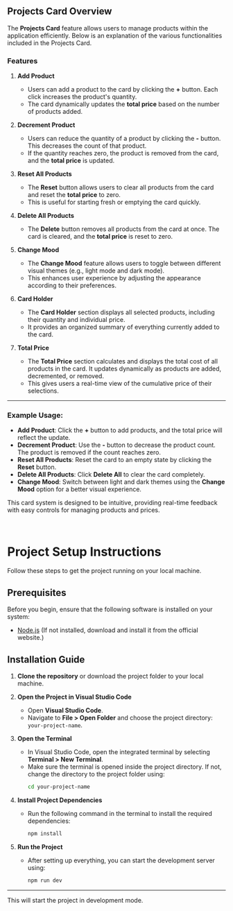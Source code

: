 ## Projects Card Overview

The **Projects Card** feature allows users to manage products within the application efficiently. Below is an explanation of the various functionalities included in the Projects Card.

### Features

1. **Add Product**
   - Users can add a product to the card by clicking the **+** button. Each click increases the product's quantity.
   - The card dynamically updates the **total price** based on the number of products added.

2. **Decrement Product**
   - Users can reduce the quantity of a product by clicking the **-** button. This decreases the count of that product.
   - If the quantity reaches zero, the product is removed from the card, and the **total price** is updated.

3. **Reset All Products**
   - The **Reset** button allows users to clear all products from the card and reset the **total price** to zero. 
   - This is useful for starting fresh or emptying the card quickly.

4. **Delete All Products**
   - The **Delete** button removes all products from the card at once. The card is cleared, and the **total price** is reset to zero.

5. **Change Mood**
   - The **Change Mood** feature allows users to toggle between different visual themes (e.g., light mode and dark mode). 
   - This enhances user experience by adjusting the appearance according to their preferences.

6. **Card Holder**
   - The **Card Holder** section displays all selected products, including their quantity and individual price. 
   - It provides an organized summary of everything currently added to the card.

7. **Total Price**
   - The **Total Price** section calculates and displays the total cost of all products in the card. It updates dynamically as products are added, decremented, or removed.
   - This gives users a real-time view of the cumulative price of their selections.

---

### Example Usage:

- **Add Product**: Click the **+** button to add products, and the total price will reflect the update.
- **Decrement Product**: Use the **-** button to decrease the product count. The product is removed if the count reaches zero.
- **Reset All Products**: Reset the card to an empty state by clicking the **Reset** button.
- **Delete All Products**: Click **Delete All** to clear the card completely.
- **Change Mood**: Switch between light and dark themes using the **Change Mood** option for a better visual experience.

This card system is designed to be intuitive, providing real-time feedback with easy controls for managing products and prices.

<br>

# Project Setup Instructions

Follow these steps to get the project running on your local machine.

## Prerequisites

Before you begin, ensure that the following software is installed on your system:

- [Node.js](https://nodejs.org/en/) (If not installed, download and install it from the official website.)

## Installation Guide

1. **Clone the repository** or download the project folder to your local machine.

2. **Open the Project in Visual Studio Code**

   - Open **Visual Studio Code**.
   - Navigate to **File > Open Folder** and choose the project directory:  
     `your-project-name`.

3. **Open the Terminal**

   - In Visual Studio Code, open the integrated terminal by selecting **Terminal > New Terminal**.
   - Make sure the terminal is opened inside the project directory. If not, change the directory to the project folder using:
     ```bash
     cd your-project-name
     ```

4. **Install Project Dependencies**

   - Run the following command in the terminal to install the required dependencies:
     ```bash
     npm install
     ```
5. **Run the Project**

   - After setting up everything, you can start the development server using:
     ```bash
     npm run dev
     ```

---

This will start the project in development mode.

